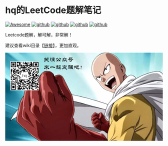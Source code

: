 # hq的LeetCode题解笔记


[![Awesome](https://awesome.re/badge.svg)](https://orzlinux.cn)
[![github](https://img.shields.io/badge/博客-orzlinux.cn-brightgreen.svg)](https://orzlinux.cn)
[![github](https://img.shields.io/badge/csdn-@hqinglau-orange.svg)](https://blog.csdn.net/qq_36704378?spm=1010.2135.3001.5343&type=blog)
[![github](https://img.shields.io/badge/知乎-佛斯特布拉德-blue.svg)](https://www.zhihu.com/people/joy-35-53-81/posts)
[![github](https://img.shields.io/badge/微信公众号-程序员hq-brightgreen.svg)](https://gitee.com/hqinglau/img/raw/master/img/20211028215948.png)

Leetcode题解，解可解，非常解！

建议查看wiki目录【[链接](https://github.com/hqingLau/leetcode/wiki)】，更加直观。

![qrcode](https://github.com/hqingLau/leetcode/blob/main/imgs/20211028215948_DPI300.jpg)
